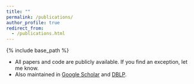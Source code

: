 ```yaml
---
title: ""
permalink: /publications/
author_profile: true
redirect_from: 
  - /publications.html
---
```


{% include base_path %}

<!-- Highlight
====== -->




<!---
* We have 2 tutorials in SIGMOD'18 and KDD'18 about LDP [Privacy at Scale: Local Differential Privacy in Practice](https://sites.google.com/view/kdd2018-tutorial/home).

* I maintain a list of LDP implementations (by myself and my collaborators) at [LDP_Protocols](https://github.com/vvv214/LDP_Protocols).

* 8 first-author papers in top-tier conferences VLDB'20, NDSS'20, SIGMOD'19, CCS'18 (co-first author), SP'18, Usenix'17, CCS'16 and journal TDSC'19.

* During undergrad, I published 2.x first-author papers in AsiaCCS'16, PloS ONE'15, and SoCG'14 (alphabetical order).
-->

* All papers and code are publicly available. If you find an exception, let me know.
* Also maintained in [Google Scholar](https://scholar.google.com/citations?user=TkgyXGwAAAAJ&hl=en&oi=ao) and [DBLP](https://dblp.uni-trier.de/pers/hd/w/Wang_0001:Tianhao).

<script src="https://bibbase.org/show?bib=https%3A%2F%2Ftianhao.wang%2Ffiles%2Ftianhao.bib&jsonp=1&fullnames=1&hidemenu=true&titleLinks=false"></script>

